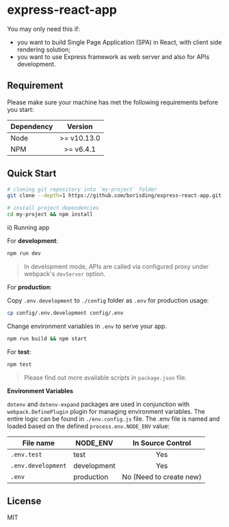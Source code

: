 <h1>express-react-app</h1>

You may only need this if:

- you want to build Single Page Application (SPA) in React, with client side rendering solution;
- you want to use Express framework as web server and also for APIs development.

## Requirement

Please make sure your machine has met the following requirements before you start:

| Dependency |   Version   |
| ---------- | :---------: |
| Node       | >= v10.13.0 |
| NPM        |  >= v6.4.1  |

## Quick Start

```bash
# cloning git repository into `my-project` folder
git clone --depth=1 https://github.com/borisding/express-react-app.git my-project

# install project dependencies
cd my-project && npm install
```

ii) Running app

For **development**:

```bash
npm run dev
```

> In development mode, APIs are called via configured proxy under webpack's `devServer` option.

For **production**:

Copy `.env.development` to `./config` folder as `.env` for production usage:

```bash
cp config/.env.development config/.env
```

Change environment variables in `.env` to serve your app.

```bash
npm run build && npm start
```

For **test**:

```bash
npm test
```

> Please find out more available scripts in `package.json` file.

**Environment Variables**

`dotenv` and `dotenv-expand` packages are used in conjunction with `webpack.DefinePlugin` plugin for managing environment variables. The entire logic can be found in `./env.config.js` file. The .env file is named and loaded based on the defined `process.env.NODE_ENV` value:

| File name          | NODE_ENV    |    In Source Control    |
| ------------------ | ----------- | :---------------------: |
| `.env.test`        | test        |           Yes           |
| `.env.development` | development |           Yes           |
| `.env`             | production  | No (Need to create new) |

## License

MIT
